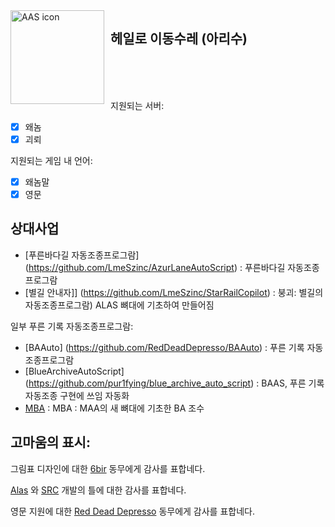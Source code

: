 <img width="150" height="150" align="left" style="float: left; margin: 0 10px 0 0;" alt="AAS icon" src="docs/resources/aas_icon.svg"/>

## 헤일로 이동수레 (아리수)



 <br/> 
  <br/> 
 <br/> 
 
지원되는 서버:

- [x] 왜놈
- [x] 괴뢰

지원되는 게임 내 언어:

- [x] 왜놈말
- [x] 영문

## 상대사업

- [푸른바다길 자동조종프로그람] (https://github.com/LmeSzinc/AzurLaneAutoScript) : 푸른바다길 자동조종프로그람
- [별길 안내자]] (https://github.com/LmeSzinc/StarRailCopilot) : 붕괴: 별길의 자동조종프로그람)
  ALAS 뼈대에 기초하여 만들어짐

일부 푸른 기록 자동조종프로그람:

- [BAAuto] (https://github.com/RedDeadDepresso/BAAuto) : 푸른 기록 자동조종프로그람
- [BlueArchiveAutoScript] (https://github.com/pur1fying/blue_archive_auto_script) : BAAS, 푸른 기록 자동조종 구현에 쓰임
  자동화
- [MBA](https://github.com/MaaAssistantArknights/MBA) : MBA : MAA의 새 뼈대에 기초한 BA 조수

## 고마움의 표시:

그림표 디자인에 대한 [6bir](https://github.com/6bir) 동무에게 감사를 표합네다.

[Alas](https://github.com/LmeSzinc/AzurLaneAutoScript) 와 [SRC](https://github.com/LmeSzinc/StarRailCopilot) 개발의 틀에 대한 감사를 표합네다.

영문 지원에 대한 [Red Dead Depresso](https://github.com/RedDeadDepresso) 동무에게 감사를 표합네다.
